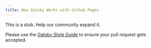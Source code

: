 ```yaml
---
title: How Gatsby Works with Github Pages
---
```


This is a stub. Help our community expand it.

Please use the [Gatsby Style Guide](/docs/gatsby-style-guide) to ensure your pull request gets accepted.
